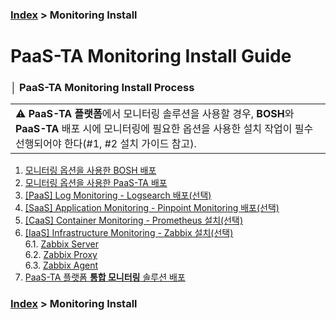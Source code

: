 ### [Index](https://github.com/PaaS-TA/Guide/tree/working-new-template) > Monitoring Install


# PaaS-TA Monitoring Install Guide


### │ PaaS-TA Monitoring Install Process
<table>
  <tr>
    <td >⚠️ <b>PaaS-TA 플랫폼</b>에서 모니터링 솔루션을 사용할 경우, <b>BOSH</b>와 <b>PaaS-TA</b> 배포 시에 모니터링에 필요한 옵션을 사용한 설치 작업이 필수 선행되어야 한다(#1, #2 설치 가이드 참고).</td>
  </tr>
</table>

1. [모니터링 옵션을 사용한 BOSH 배포](./PAAS-TA_BOSH2_MONITORING_INSTALL_GUIDE.md)
2. [모니터링 옵션을 사용한 PaaS-TA 배포](./PAAS-TA_CORE_MONITORING_INSTALL_GUIDE.md)
3. [[PaaS] Log Monitoring - Logsearch 배포(선택)](./PAAS-TA_MONITORING_LOGSEARCH_INSTALL.md)
4. [[SaaS] Application Monitoring -  Pinpoint Monitoring 배포(선택)](./PAAS-TA_MONITORING_PINPOINT_MONITORING_INSTALL.md)
5. [[CaaS] Container Monitoring - Prometheus 설치(선택)](./PAAS-TA_MONITORING_CONTAINER_SERVICE_INSTALL.md)
6. [[IaaS] Infrastructure Monitoring - Zabbix 설치(선택)](#)  
 6.1. [Zabbix Server](#)  
 6.2. [Zabbix Proxy](#)  
 6.3. [Zabbix Agent](#)  
7. [PaaS-TA 플랫폼 **통합 모니터링** 솔루션 배포](./PAAS-TA_MONITORING_PAAS-TA_MONITORING_INSTALL.md)


### [Index](https://github.com/PaaS-TA/Guide/tree/working-new-template) > Monitoring Install

